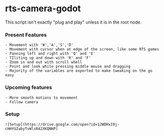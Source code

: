 # rts-camera-godot

This script isn't exactly "plug and play" unless it is in the root node. 

### Present Features
	- Movement with 'W','A','S','D'
	- Movement with cursor when at edge of the screen, like some RTS games
	- Panning left and right with 'Q' and 'E'
	- TIliting up and down with 'R' and 'F'
	- Zoom in and out with scroll whell
	- Point and look while pressing middle mouse and dragging
	- Majority of the variables are exported to make tweaking on the go easy

### Upcoming features
	- More smooth motions to movement
	- Follow camera



### Setup
	![Setup](https://drive.google.com/open?id=12WDHxI0j-cHHYU2abyTvWlsR42XKQNHP)

